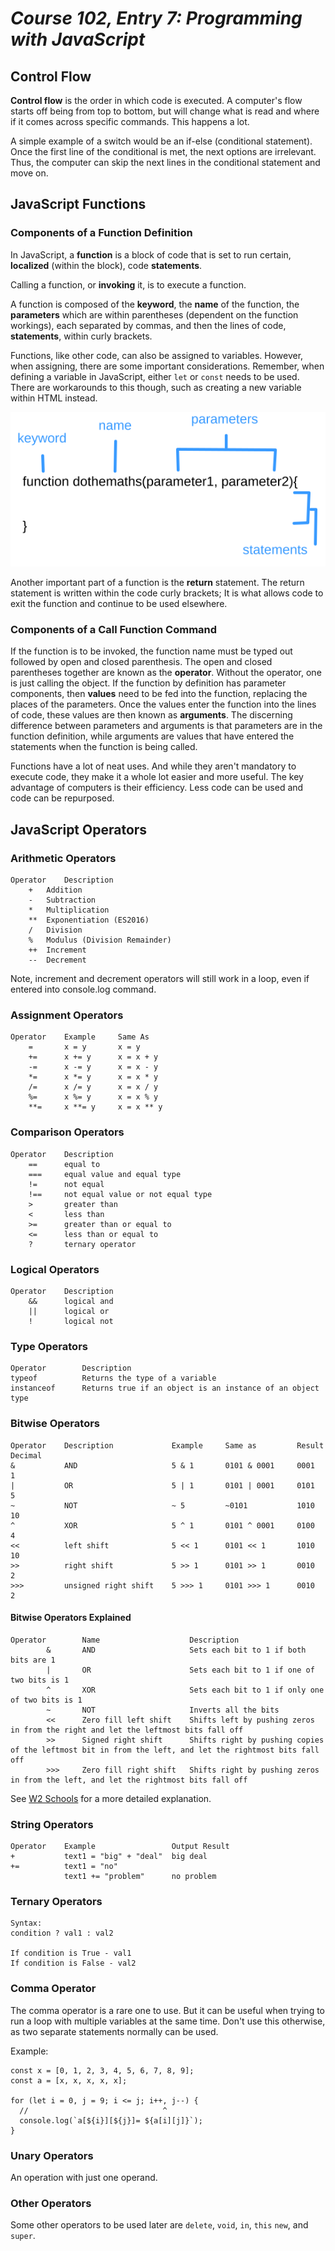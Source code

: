 # *Course 102, Entry 7: Programming with JavaScript*

## Control Flow

**Control flow** is the order in which code is executed. A computer's flow starts off being from top to bottom, but will change what is read and where if it comes across specific commands. This happens a lot.

A simple example of a switch would be an if-else (conditional statement). Once the first line of the conditional is met, the next options are irrelevant. Thus, the computer can skip the next lines in the conditional statement and move on.

## JavaScript Functions

### Components of a Function Definition

In JavaScript, a **function** is a block of code that is set to run certain, **localized** (within the block), code **statements**.

Calling a function, or **invoking** it, is to execute a function.

A function is composed of the **keyword**, the **name** of the function, the **parameters** which are within parentheses (dependent on the function workings), each separated by commas, and then the lines of code, **statements**, within curly brackets.

Functions, like other code, can also be assigned to variables. However, when assigning, there are some important considerations. Remember, when defining a variable in JavaScript, either `let` or `const` needs to be used. There are workarounds to this though, such as creating a new variable within HTML instead.

![function components](function_components.png)

Another important part of a function is the **return** statement. The return statement is written within the code curly brackets; It is what allows code to exit the function and continue to be used elsewhere.

### Components of a Call Function Command

If the function is to be invoked, the function name must be typed out followed by open and closed parenthesis. The open and closed parentheses together are known as the **operator**. Without the operator, one is just calling the object. If the function by definition has parameter components, then **values** need to be fed into the function, replacing the places of the parameters. Once the values enter the function into the lines of code, these values are then known as **arguments**. The discerning difference between parameters and arguments is that parameters are in the function definition, while arguments are values that have entered the statements when the function is being called.

Functions have a lot of neat uses. And while they aren't mandatory to execute code, they make it a whole lot easier and more useful. The key advantage of computers is their efficiency. Less code can be used and code can be repurposed.

## JavaScript Operators

### Arithmetic Operators

    Operator	Description
	    +	Addition
    	-	Subtraction
	    *	Multiplication
	    **	Exponentiation (ES2016)
	    /	Division
	    %	Modulus (Division Remainder)
	    ++	Increment
	    --	Decrement

Note, increment and decrement operators will still work in a loop, even if entered into console.log command.

### Assignment Operators
    Operator	Example	    Same As
        =		x = y	    x = y
        +=		x += y	    x = x + y
        -=		x -= y	    x = x - y
        *=		x *= y	    x = x * y
        /=		x /= y	    x = x / y
        %=		x %= y	    x = x % y
        **=		x **= y	    x = x ** y

### Comparison Operators
    Operator	Description
        ==	    equal to
        ===	    equal value and equal type
        !=	    not equal
        !==	    not equal value or not equal type
        >	    greater than
        <	    less than
        >=	    greater than or equal to
        <=	    less than or equal to
        ?	    ternary operator

### Logical Operators
    Operator	Description
        &&	    logical and
        ||	    logical or
        !	    logical not

### Type Operators
    Operator	    Description
    typeof		    Returns the type of a variable
    instanceof	    Returns true if an object is an instance of an object type

### Bitwise Operators
    Operator	Description			    Example		Same as			Result	Decimal
    &		    AND						5 & 1		0101 & 0001		0001	 1
    |		    OR						5 | 1		0101 | 0001		0101	 5
    ~		    NOT						~ 5	 		~0101			1010	 10
    ^		    XOR						5 ^ 1		0101 ^ 0001		0100	 4
    <<		    left shift				5 << 1		0101 << 1		1010	 10
    >>		    right shift				5 >> 1		0101 >> 1		0010	  2
    >>>		    unsigned right shift	5 >>> 1		0101 >>> 1		0010	  2

#### Bitwise Operators Explained

    Operator	    Name	                Description
            &	    AND		                Sets each bit to 1 if both bits are 1
            |	    OR		                Sets each bit to 1 if one of two bits is 1
            ^	    XOR		                Sets each bit to 1 if only one of two bits is 1
            ~	    NOT		                Inverts all the bits
            <<	    Zero fill left shift	Shifts left by pushing zeros in from the right and let the leftmost bits fall off
            >>	    Signed right shift	    Shifts right by pushing copies of the leftmost bit in from the left, and let the rightmost bits fall off
            >>>	    Zero fill right shift	Shifts right by pushing zeros in from the left, and let the rightmost bits fall off


See [W2 Schools](https://www.w3schools.com/js/js_bitwise.asp) for a more detailed explanation. 

### String Operators
    Operator	Example					Output Result
    +			text1 = "big" + "deal"	big deal
    +=			text1 = "no"
                text1 += "problem"		no problem

### Ternary Operators
    Syntax:
    condition ? val1 : val2

    If condition is True - val1
    If condition is False - val2

### Comma Operator
The comma operator is a rare one to use. But it can be useful when trying to run a loop with multiple variables at the same time. Don't use this otherwise, as two separate statements normally can be used.

Example: 

```
const x = [0, 1, 2, 3, 4, 5, 6, 7, 8, 9];
const a = [x, x, x, x, x];

for (let i = 0, j = 9; i <= j; i++, j--) {
  //                              ^
  console.log(`a[${i}][${j}]= ${a[i][j]}`);
}
```

### Unary Operators
An operation with just one operand.

### Other Operators

Some other operators to be used later are `delete`, `void`, `in`, `this` `new`, and `super`.

